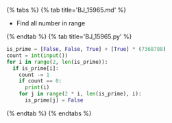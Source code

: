 {% tabs %}
{% tab title='BJ_15965.md' %}

* Find all number in range

{% endtab %}
{% tab title='BJ_15965.py' %}

```py
is_prime = [False, False, True] + [True] * (7368788)
count = int(input())
for i in range(2, len(is_prime)):
  if is_prime[i]:
    count -= 1
    if count == 0:
      print(i)
    for j in range(2 * i, len(is_prime), i):
      is_prime[j] = False
```

{% endtab %}
{% endtabs %}